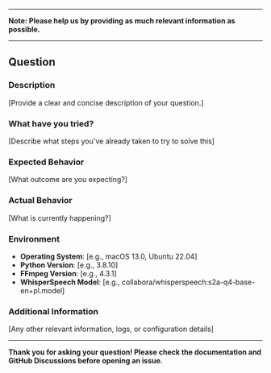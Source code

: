














---

**Note: Please help us by providing as much relevant information as possible.**

---

## Question

### Description
[Provide a clear and concise description of your question.]

### What have you tried?
[Describe what steps you've already taken to try to solve this]

### Expected Behavior
[What outcome are you expecting?]

### Actual Behavior
[What is currently happening?]

### Environment
- **Operating System**: [e.g., macOS 13.0, Ubuntu 22.04]
- **Python Version**: [e.g., 3.8.10]
- **FFmpeg Version**: [e.g., 4.3.1]
- **WhisperSpeech Model**: [e.g., collabora/whisperspeech:s2a-q4-base-en+pl.model]

### Additional Information
[Any other relevant information, logs, or configuration details]

---

**Thank you for asking your question! Please check the documentation and GitHub Discussions before opening an issue.**














